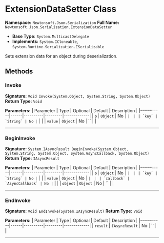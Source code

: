 # ExtensionDataSetter Class

**Namespace:** `Newtonsoft.Json.Serialization`
**Full Name:** `Newtonsoft.Json.Serialization.ExtensionDataSetter`
- **Base Type:** `System.MulticastDelegate`
- **Implements:** `System.ICloneable`, `System.Runtime.Serialization.ISerializable`

Sets extension data for an object during deserialization.

## Methods

### Invoke

**Signature:** `Void Invoke(System.Object, System.String, System.Object)`
**Return Type:** `Void`

**Parameters:**
| Parameter | Type | Optional | Default | Description |
|-----------|------|----------|---------|-------------|
| `o` | `Object` | No | `` |  |
| `key` | `String` | No | `` |  |
| `value` | `Object` | No | `` |  |

---

### BeginInvoke

**Signature:** `System.IAsyncResult BeginInvoke(System.Object, System.String, System.Object, System.AsyncCallback, System.Object)`
**Return Type:** `IAsyncResult`

**Parameters:**
| Parameter | Type | Optional | Default | Description |
|-----------|------|----------|---------|-------------|
| `o` | `Object` | No | `` |  |
| `key` | `String` | No | `` |  |
| `value` | `Object` | No | `` |  |
| `callback` | `AsyncCallback` | No | `` |  |
| `object` | `Object` | No | `` |  |

---

### EndInvoke

**Signature:** `Void EndInvoke(System.IAsyncResult)`
**Return Type:** `Void`

**Parameters:**
| Parameter | Type | Optional | Default | Description |
|-----------|------|----------|---------|-------------|
| `result` | `IAsyncResult` | No | `` |  |

---